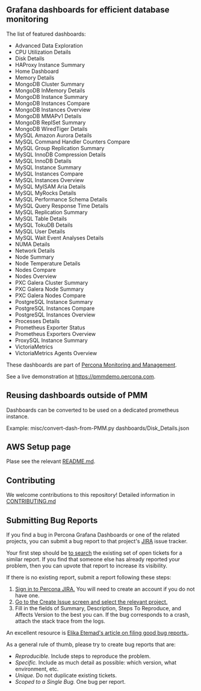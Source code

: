 ## Grafana dashboards for efficient database monitoring

The list of featured dashboards:

- Advanced Data Exploration
- CPU Utilization Details
- Disk Details
- HAProxy Instance Summary
- Home Dashboard
- Memory Details
- MongoDB Cluster Summary
- MongoDB InMemory Details
- MongoDB Instance Summary
- MongoDB Instances Compare
- MongoDB Instances Overview
- MongoDB MMAPv1 Details
- MongoDB ReplSet Summary
- MongoDB WiredTiger Details
- MySQL Amazon Aurora Details
- MySQL Command Handler Counters Compare
- MySQL Group Replication Summary
- MySQL InnoDB Compression Details
- MySQL InnoDB Details
- MySQL Instance Summary
- MySQL Instances Compare
- MySQL Instances Overview
- MySQL MyISAM Aria Details
- MySQL MyRocks Details
- MySQL Performance Schema Details
- MySQL Query Response Time Details
- MySQL Replication Summary
- MySQL Table Details
- MySQL TokuDB Details
- MySQL User Details
- MySQL Wait Event Analyses Details
- NUMA Details
- Network Details
- Node Summary
- Node Temperature Details
- Nodes Compare
- Nodes Overview
- PXC Galera Cluster Summary
- PXC Galera Node Summary
- PXC Galera Nodes Compare
- PostgreSQL Instance Summary
- PostgreSQL Instances Compare
- PostgreSQL Instances Overview
- Processes Details
- Prometheus Exporter Status
- Prometheus Exporters Overview
- ProxySQL Instance Summary
- VictoriaMetrics
- VictoriaMetrics Agents Overview

These dashboards are part of [Percona Monitoring and Management](https://www.percona.com/doc/percona-monitoring-and-management/2.x/index.html).

See a live demonstration at <https://pmmdemo.percona.com>.

## Reusing dashboards outside of PMM

Dashboards can be converted to be used on a dedicated prometheus instance.

Example:
misc/convert-dash-from-PMM.py dashboards/Disk_Details.json

## AWS Setup page

Plase see the relevant [README.md](./setup-page/README.md).

## Contributing

We welcome contributions to this repository! Detailed information in [CONTRIBUTING.md](CONTRIBUTING.md)

## Submitting Bug Reports

If you find a bug in Percona Grafana Dashboards or one of the related projects, you can submit a bug report to that project's [JIRA](https://jira.percona.com) issue tracker.

Your first step should be [to search](https://jira.percona.com/issues/?jql=project%20%3D%20PMM%20AND%20component%20%3D%20%22Grafana%20Dashboards%22) the existing set of open tickets for a similar report. If you find that someone else has already reported your problem, then you can upvote that report to increase its visibility.

If there is no existing report, submit a report following these steps:

1. [Sign in to Percona JIRA.](https://jira.percona.com/login.jsp) You will need to create an account if you do not have one.
2. [Go to the Create Issue screen and select the relevant project.](https://jira.percona.com/secure/CreateIssueDetails!init.jspa?pid=11600&issuetype=1&priority=3&components=11307)
3. Fill in the fields of Summary, Description, Steps To Reproduce, and Affects Version to the best you can. If the bug corresponds to a crash, attach the stack trace from the logs.

An excellent resource is [Elika Etemad's article on filing good bug reports.](http://fantasai.inkedblade.net/style/talks/filing-good-bugs/).

As a general rule of thumb, please try to create bug reports that are:

- _Reproducible._ Include steps to reproduce the problem.
- _Specific._ Include as much detail as possible: which version, what environment, etc.
- _Unique._ Do not duplicate existing tickets.
- _Scoped to a Single Bug._ One bug per report.
